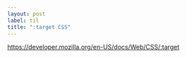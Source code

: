 ```yaml
---
layout: post
label: til
title: ":target CSS"
---
```


https://developer.mozilla.org/en-US/docs/Web/CSS/:target

